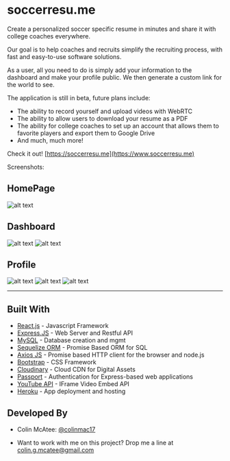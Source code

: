 # soccerresu.me

Create a personalized soccer specific resume in minutes and share it with college coaches everywhere.

Our goal is to help coaches and recruits simplify the recruiting process, with fast and easy-to-use software solutions.

As a user, all you need to do is simply add your information to the dashboard and make your profile public. We then generate a custom link for the world to see.

The application is still in beta, future plans include:
 * The ability to record yourself and upload videos with WebRTC
 * The ability to allow users to download your resume as a PDF
 * The ability for college coaches to set up an account that allows them to favorite players and export them to Google Drive
 * And much, much more!

 Check it out! [https://soccerresu.me](https://www.soccerresu.me)

Screenshots:

## HomePage
![alt text](https://res.cloudinary.com/soccerresume/image/upload/v1508449366/Screen_Shot_2017-10-19_at_4.41.07_PM_mjomff.png)
## Dashboard
![alt text](https://res.cloudinary.com/soccerresume/image/upload/v1508453649/soccerresume_mob_dash_ojcoj3.png)
![alt text](https://res.cloudinary.com/soccerresume/image/upload/v1508449350/Screen_Shot_2017-10-19_at_4.41.30_PM_crkqia.png)
## Profile
![alt text](https://res.cloudinary.com/soccerresume/image/upload/v1508453642/soccerresume_mobileProf_fc3jmq.png)
![alt text](https://res.cloudinary.com/soccerresume/image/upload/v1508449359/Screen_Shot_2017-10-19_at_4.40.45_PM_x0njwf.png)
![alt text](https://res.cloudinary.com/soccerresume/image/upload/v1508449356/Screen_Shot_2017-10-19_at_4.40.59_PM_gqm4kc.png)

----------------------------------------------------------------------------------------
## Built With

* [React.js](https://reactjs.org/) - Javascript Framework
* [Express.JS](https://expressjs.com/) - Web Server and Restful API
* [MySQL](https://www.mysql.com/) - Database creation and mgmt
* [Sequelize ORM](http://docs.sequelizejs.com/) - Promise Based ORM for SQL
* [Axios JS](https://github.com/axios/axios) - Promise based HTTP client for the browser and node.js
* [Bootstrap](https://getbootstrap.com/docs/3.3/css/) - CSS Framework
* [Cloudinary](https://cloudinary.com/) - Cloud CDN for Digital Assets
* [Passport](http://passportjs.org/) - Authentication for Express-based web applications
* [YouTube API](https://developers.google.com/youtube/player_parameters) - IFrame Video Embed API
* [Heroku](https://www.heroku.com/) - App deployment and hosting

## Developed By

* Colin McAtee: [@colinmac17](https://github.com/colinmac17) 

* Want to work with me on this project? Drop me a line at colin.g.mcatee@gmail.com
 

